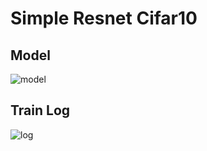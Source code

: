 # Simple Resnet Cifar10

## Model
![model](https://github.com/StdCoutZRH/TensorFlow_and_Keras_notes/blob/master/TensorFlow/Resnet_Cifar10/pictures/model.png)
## Train Log
![log](https://github.com/StdCoutZRH/TensorFlow_and_Keras_notes/blob/master/TensorFlow/Resnet_Cifar10/pictures/train.PNG)